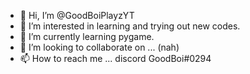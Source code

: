 - 👋 Hi, I’m @GoodBoiPlayzYT
- 👀 I’m interested in learning and trying out new codes.
- 🌱 I’m currently learning pygame.
- 💞️ I’m looking to collaborate on ... (nah)
- 📫 How to reach me ... discord GoodBoi#0294

<!---
GoodBoiPlayzYT/GoodBoiPlayzYT is a ✨ special ✨ repository because its `README.md` (this file) appears on your GitHub profile.
You can click the Preview link to take a look at your changes.
--->
